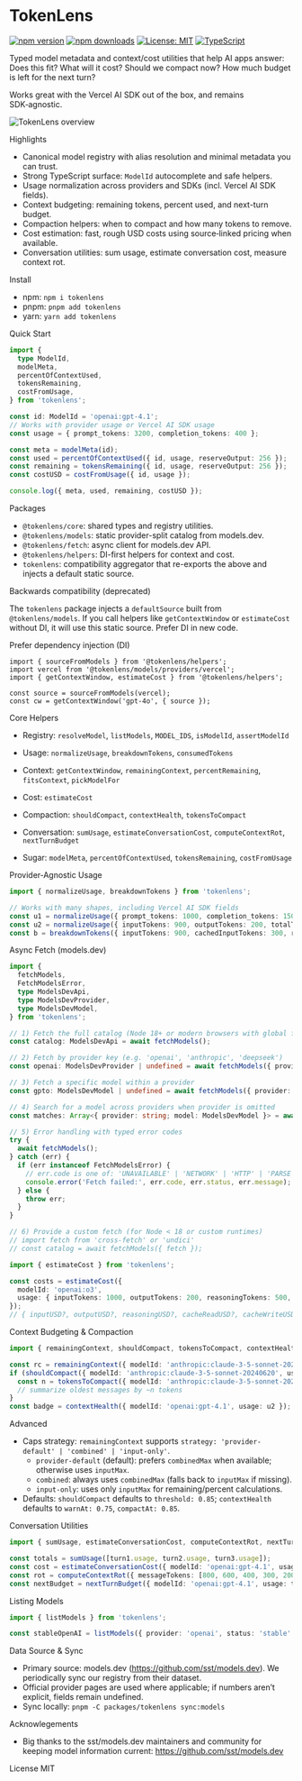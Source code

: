 TokenLens
========

[![npm version](https://img.shields.io/npm/v/tokenlens.svg)](https://www.npmjs.com/package/tokenlens)
[![npm downloads](https://img.shields.io/npm/dm/tokenlens.svg)](https://www.npmjs.com/package/tokenlens)
[![License: MIT](https://img.shields.io/badge/License-MIT-yellow.svg)](LICENSE)
[![TypeScript](https://img.shields.io/badge/TypeScript-5.x-blue.svg)](https://www.typescriptlang.org/)

Typed model metadata and context/cost utilities that help AI apps answer: Does this fit? What will it cost? Should we compact now? How much budget is left for the next turn?

Works great with the Vercel AI SDK out of the box, and remains SDK‑agnostic.


![TokenLens overview](https://raw.githubusercontent.com/xn1cklas/tokenlens/HEAD/assets/tokenlens.png)

Highlights
- Canonical model registry with alias resolution and minimal metadata you can trust.
- Strong TypeScript surface: `ModelId` autocomplete and safe helpers.
- Usage normalization across providers and SDKs (incl. Vercel AI SDK fields).
- Context budgeting: remaining tokens, percent used, and next-turn budget.
- Compaction helpers: when to compact and how many tokens to remove.
- Cost estimation: fast, rough USD costs using source‑linked pricing when available.
- Conversation utilities: sum usage, estimate conversation cost, measure context rot.

Install
- npm: `npm i tokenlens`
- pnpm: `pnpm add tokenlens`
- yarn: `yarn add tokenlens`

Quick Start
```ts
import {
  type ModelId,
  modelMeta,
  percentOfContextUsed,
  tokensRemaining,
  costFromUsage,
} from 'tokenlens';

const id: ModelId = 'openai:gpt-4.1';
// Works with provider usage or Vercel AI SDK usage
const usage = { prompt_tokens: 3200, completion_tokens: 400 };

const meta = modelMeta(id);
const used = percentOfContextUsed({ id, usage, reserveOutput: 256 });
const remaining = tokensRemaining({ id, usage, reserveOutput: 256 });
const costUSD = costFromUsage({ id, usage });

console.log({ meta, used, remaining, costUSD });
```

Packages

- `@tokenlens/core`: shared types and registry utilities.
- `@tokenlens/models`: static provider-split catalog from models.dev.
- `@tokenlens/fetch`: async client for models.dev API.
- `@tokenlens/helpers`: DI-first helpers for context and cost.
- `tokenlens`: compatibility aggregator that re-exports the above and injects a default static source.

Backwards compatibility (deprecated)

The `tokenlens` package injects a `defaultSource` built from `@tokenlens/models`. If you call helpers like `getContextWindow` or `estimateCost` without DI, it will use this static source. Prefer DI in new code.

Prefer dependency injection (DI)

```
import { sourceFromModels } from '@tokenlens/helpers';
import vercel from '@tokenlens/models/providers/vercel';
import { getContextWindow, estimateCost } from '@tokenlens/helpers';

const source = sourceFromModels(vercel);
const cw = getContextWindow('gpt-4o', { source });
```

Core Helpers
- Registry: `resolveModel`, `listModels`, `MODEL_IDS`, `isModelId`, `assertModelId`
- Usage: `normalizeUsage`, `breakdownTokens`, `consumedTokens`
 
- Context: `getContextWindow`, `remainingContext`, `percentRemaining`, `fitsContext`, `pickModelFor`
- Cost: `estimateCost`
- Compaction: `shouldCompact`, `contextHealth`, `tokensToCompact`
- Conversation: `sumUsage`, `estimateConversationCost`, `computeContextRot`, `nextTurnBudget`
- Sugar: `modelMeta`, `percentOfContextUsed`, `tokensRemaining`, `costFromUsage`

Provider‑Agnostic Usage
```ts
import { normalizeUsage, breakdownTokens } from 'tokenlens';

// Works with many shapes, including Vercel AI SDK fields
const u1 = normalizeUsage({ prompt_tokens: 1000, completion_tokens: 150 });
const u2 = normalizeUsage({ inputTokens: 900, outputTokens: 200, totalTokens: 1100 });
const b = breakdownTokens({ inputTokens: 900, cachedInputTokens: 300, reasoningTokens: 120 });
```

Async Fetch (models.dev)
```ts
import {
  fetchModels,
  FetchModelsError,
  type ModelsDevApi,
  type ModelsDevProvider,
  type ModelsDevModel,
} from 'tokenlens';

// 1) Fetch the full catalog (Node 18+ or modern browsers with global fetch)
const catalog: ModelsDevApi = await fetchModels();

// 2) Fetch by provider key (e.g. 'openai', 'anthropic', 'deepseek')
const openai: ModelsDevProvider | undefined = await fetchModels({ provider: 'openai' });

// 3) Fetch a specific model within a provider
const gpto: ModelsDevModel | undefined = await fetchModels({ provider: 'openai', model: 'gpt-4o' });

// 4) Search for a model across providers when provider is omitted
const matches: Array<{ provider: string; model: ModelsDevModel }> = await fetchModels({ model: 'gpt-4.1' });

// 5) Error handling with typed error codes
try {
  await fetchModels();
} catch (err) {
  if (err instanceof FetchModelsError) {
    // err.code is one of: 'UNAVAILABLE' | 'NETWORK' | 'HTTP' | 'PARSE'
    console.error('Fetch failed:', err.code, err.status, err.message);
  } else {
    throw err;
  }
}

// 6) Provide a custom fetch (for Node < 18 or custom runtimes)
// import fetch from 'cross-fetch' or 'undici'
// const catalog = await fetchModels({ fetch });
```

```ts
import { estimateCost } from 'tokenlens';

const costs = estimateCost({
  modelId: 'openai:o3',
  usage: { inputTokens: 1000, outputTokens: 200, reasoningTokens: 500, cachedInputTokens: 300 },
});
// { inputUSD?, outputUSD?, reasoningUSD?, cacheReadUSD?, cacheWriteUSD?, totalUSD? }
```

Context Budgeting & Compaction
```ts
import { remainingContext, shouldCompact, tokensToCompact, contextHealth } from 'tokenlens';

const rc = remainingContext({ modelId: 'anthropic:claude-3-5-sonnet-20240620', usage: u1, reserveOutput: 256 });
if (shouldCompact({ modelId: 'anthropic:claude-3-5-sonnet-20240620', usage: u1 })) {
  const n = tokensToCompact({ modelId: 'anthropic:claude-3-5-sonnet-20240620', usage: u1 });
  // summarize oldest messages by ~n tokens
}
const badge = contextHealth({ modelId: 'openai:gpt-4.1', usage: u2 }); // { status: 'ok'|'warn'|'compact' }
```

Advanced
- Caps strategy: `remainingContext` supports `strategy: 'provider-default' | 'combined' | 'input-only'`.
  - `provider-default` (default): prefers `combinedMax` when available; otherwise uses `inputMax`.
  - `combined`: always uses `combinedMax` (falls back to `inputMax` if missing).
  - `input-only`: uses only `inputMax` for remaining/percent calculations.
- Defaults: `shouldCompact` defaults to `threshold: 0.85`; `contextHealth` defaults to `warnAt: 0.75`, `compactAt: 0.85`.

Conversation Utilities
```ts
import { sumUsage, estimateConversationCost, computeContextRot, nextTurnBudget } from 'tokenlens';

const totals = sumUsage([turn1.usage, turn2.usage, turn3.usage]);
const cost = estimateConversationCost({ modelId: 'openai:gpt-4.1', usages: [turn1.usage, turn2.usage] });
const rot = computeContextRot({ messageTokens: [800, 600, 400, 300, 200], keepRecentTurns: 2, modelId: 'openai:gpt-4.1' });
const nextBudget = nextTurnBudget({ modelId: 'openai:gpt-4.1', usage: totals, reserveOutput: 256 });
```

Listing Models
```ts
import { listModels } from 'tokenlens';

const stableOpenAI = listModels({ provider: 'openai', status: 'stable' });
```

Data Source & Sync
- Primary source: models.dev (https://github.com/sst/models.dev). We periodically sync our registry from their dataset.
- Official provider pages are used where applicable; if numbers aren’t explicit, fields remain undefined.
- Sync locally: `pnpm -C packages/tokenlens sync:models`

Acknowlegements
- Big thanks to the sst/models.dev maintainers and community for keeping model information current: https://github.com/sst/models.dev

License
MIT
